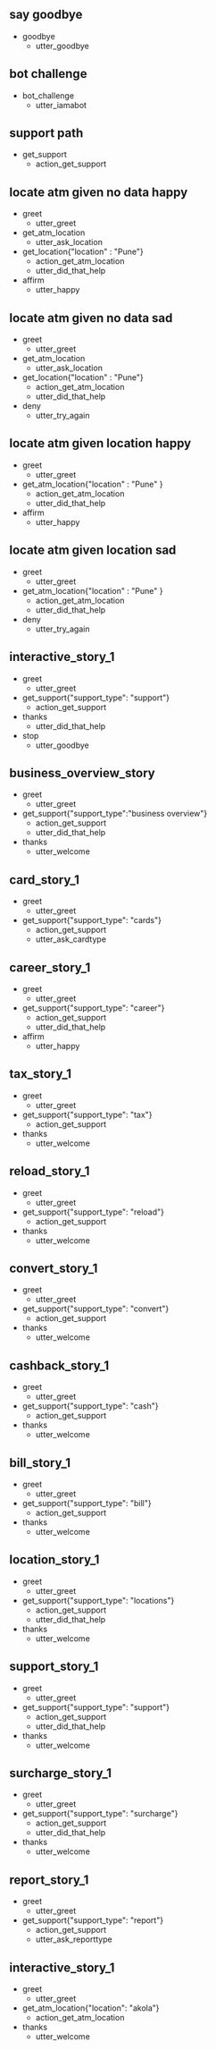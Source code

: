 ## say goodbye
* goodbye
  - utter_goodbye

## bot challenge
* bot_challenge
  - utter_iamabot

## support path
* get_support
  - action_get_support

## locate atm given no data happy
* greet
  - utter_greet
* get_atm_location
  - utter_ask_location
* get_location{"location" : "Pune"}
  - action_get_atm_location
  - utter_did_that_help
* affirm
  - utter_happy

## locate atm given no data sad 
* greet
  - utter_greet
* get_atm_location
  - utter_ask_location
* get_location{"location" : "Pune"}
  - action_get_atm_location
  - utter_did_that_help
* deny
  - utter_try_again

## locate atm given location happy
* greet
  - utter_greet
* get_atm_location{"location" : "Pune" }
  - action_get_atm_location
  - utter_did_that_help
* affirm
  - utter_happy

## locate atm given location sad
* greet
  - utter_greet
* get_atm_location{"location" : "Pune" }
  - action_get_atm_location
  - utter_did_that_help
* deny
  - utter_try_again

## interactive_story_1
* greet
    - utter_greet
* get_support{"support_type": "support"}
    - action_get_support
* thanks
    - utter_did_that_help
* stop
    - utter_goodbye

## business_overview_story
* greet
    - utter_greet
* get_support{"support_type":"business overview"}
    - action_get_support
    - utter_did_that_help
* thanks
    - utter_welcome

## card_story_1
* greet
    - utter_greet
* get_support{"support_type": "cards"}
    - action_get_support
    - utter_ask_cardtype

## career_story_1
* greet
    - utter_greet
* get_support{"support_type": "career"}
    - action_get_support
    - utter_did_that_help
* affirm
    - utter_happy

## tax_story_1
* greet
    - utter_greet
* get_support{"support_type": "tax"}
    - action_get_support
* thanks
    - utter_welcome

## reload_story_1
* greet
    - utter_greet
* get_support{"support_type": "reload"}
    - action_get_support
* thanks
    - utter_welcome

## convert_story_1
* greet
    - utter_greet
* get_support{"support_type": "convert"}
    - action_get_support
* thanks
    - utter_welcome

## cashback_story_1
* greet
    - utter_greet
* get_support{"support_type": "cash"}
    - action_get_support
* thanks
    - utter_welcome

## bill_story_1
* greet
    - utter_greet
* get_support{"support_type": "bill"}
    - action_get_support
* thanks
    - utter_welcome

## location_story_1
* greet
    - utter_greet
* get_support{"support_type": "locations"}
    - action_get_support
    - utter_did_that_help
* thanks
    - utter_welcome

## support_story_1
* greet
    - utter_greet
* get_support{"support_type": "support"}
    - action_get_support
    - utter_did_that_help
* thanks
    - utter_welcome

## surcharge_story_1
* greet
    - utter_greet
* get_support{"support_type": "surcharge"}
    - action_get_support
    - utter_did_that_help
* thanks
    - utter_welcome

## report_story_1
* greet
    - utter_greet
* get_support{"support_type": "report"}
    - action_get_support
    - utter_ask_reporttype
    
## interactive_story_1
* greet
    - utter_greet
* get_atm_location{"location": "akola"}
    - action_get_atm_location
* thanks
    - utter_welcome
